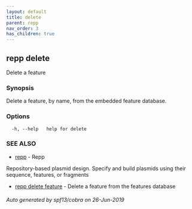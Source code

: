 ```yaml
---
layout: default
title: delete
parent: repp
nav_order: 3
has_children: true
---
```

## repp delete

Delete a feature

### Synopsis

Delete a feature, by name, from the embedded feature database.

### Options

```
  -h, --help   help for delete
```

### SEE ALSO

* [repp](repp)	 - Repp
	
Repository-based plasmid design. Specify and build plasmids using
their sequence, features, or fragments
* [repp delete feature](repp_delete_feature)	 - Delete a feature from the features database

###### Auto generated by spf13/cobra on 26-Jun-2019
